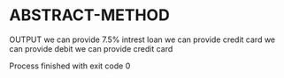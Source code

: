 # ABSTRACT-METHOD

OUTPUT
  we can provide 7.5% intrest loan
we can provide credit card
we can provide debit
we can provide credit card

Process finished with exit code 0
